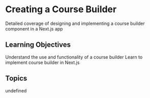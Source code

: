 # Creating a Course Builder

Detailed coverage of designing and implementing a course builder component in a Next.js app

## Learning Objectives
Understand the use and functionality of a course builder
Learn to implement course builder in Next.js

## Topics
undefined